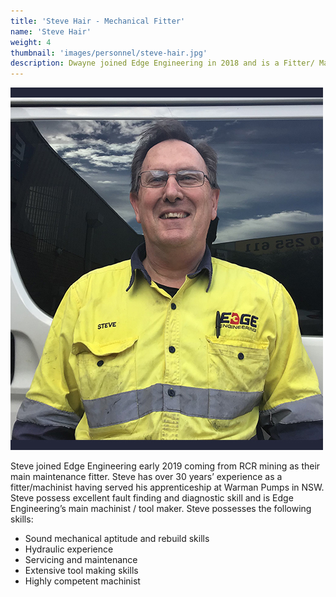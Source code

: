 ```yaml
---
title: 'Steve Hair - Mechanical Fitter'
name: 'Steve Hair'
weight: 4
thumbnail: 'images/personnel/steve-hair.jpg'
description: Dwayne joined Edge Engineering in 2018 and is a Fitter/ Machinist trained at Hofmann Engineering with high exposure to final drive and gearbox fitting. Dwayne has transitioned into the machine tool servicing role seamlessly showing great competence in attention to detail and customer relations. 
---
```


![Steve Hair](/images/personnel/steve-hair.jpg)

Steve joined Edge Engineering early 2019 coming from RCR mining as their main maintenance fitter. Steve has over 30 years’ experience as a fitter/machinist having served his apprenticeship at Warman Pumps in NSW. Steve possess excellent fault finding and diagnostic skill and is Edge Engineering’s main machinist / tool maker. Steve possesses the following skills:

* Sound mechanical aptitude and rebuild skills
* Hydraulic experience
* Servicing and maintenance
* Extensive tool making skills
* Highly competent machinist
